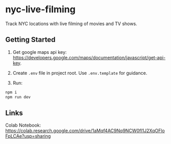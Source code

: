 # nyc-live-filming

Track NYC locations with live filming of movies and TV shows.

## Getting Started

1. Get google maps api key: https://developers.google.com/maps/documentation/javascript/get-api-key.

2. Create `.env` file in project root. Use `.env.template` for guidance.

3. Run:

```sh
npm i
npm run dev
```

## Links

Colab Notebook: https://colab.research.google.com/drive/1aMqf4AC9Nq9NCW0fl1J2XqOFloFpLCAe?usp=sharing
